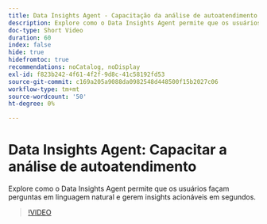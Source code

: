 ```yaml
---
title: Data Insights Agent - Capacitação da análise de autoatendimento
description: Explore como o Data Insights Agent permite que os usuários façam perguntas em linguagem natural e gerem insights acionáveis em segundos.
doc-type: Short Video
duration: 60
index: false
hide: true
hidefromtoc: true
recommendations: noCatalog, noDisplay
exl-id: f823b242-4f61-4f2f-9d8c-41c58192fd53
source-git-commit: c169a205a9088da0982548d448500f15b2027c06
workflow-type: tm+mt
source-wordcount: '50'
ht-degree: 0%

---
```


# Data Insights Agent: Capacitar a análise de autoatendimento

Explore como o Data Insights Agent permite que os usuários façam perguntas em linguagem natural e gerem insights acionáveis em segundos.

<!-- 62_S106_3442453_59_data-insights-agent-empowering-selfservice-analytics -->
>[!VIDEO](https://video.tv.adobe.com/v/3459884/?learn=on&enablevpops=true&captions=por_br)
